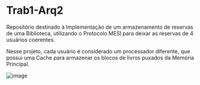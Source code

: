 # Trab1-Arq2
Repositório destinado à Implementação de um armazenamento de reservas de uma Biblioteca, utilizando o Protocolo MESI para deixar as reservas de 4 usuários coerentes.

Nesse projeto, cada usuário é considerado um processador diferente, que possui uma Cache para armazenar os blocos de livros puxados da Memória Principal.

![image](https://github.com/user-attachments/assets/d2c36ce4-ff08-4979-9885-a4d9d228b19c)

